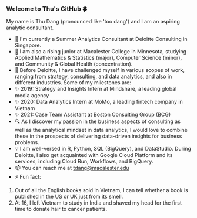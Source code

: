 ### Welcome to Thu's GitHub :four_leaf_clover:

My name is Thu Dang (pronounced like 'too dang') and I am an aspiring analytic consultant.

- 🔭 I'm currently a Summer Analytics Consultant at Deloitte Consulting in Singapore.
- 🌱 I am also a rising junior at Macalester College in Minnesota, studying Applied Mathematics & Statistics (major), Computer Science (minor), and Community & Global Health (concentration).
- :dart: Before Deloitte, I have challenged myself in various scopes of work, ranging from strategy, consulting, and data analytics, and also in different industries. Some of my milestones are:
- 	:sparkles: 2019: Strategy and Insights Intern at Mindshare, a leading global media agency 
- 	:sparkles: 2020: Data Analytics Intern at MoMo, a leading fintech company in Vietnam
- 	:sparkles: 2021: Case Team Assistant at Boston Consulting Group (BCG)
- :mag: As I discover my passion in the business aspects of consulting as well as the analytical mindset in data analytics, I would love to combine these in the prospects of delivering data-driven insights for business problems.
- :bulb: I am well-versed in R, Python, SQL (BigQuery), and DataStudio. During Deloitte, I also get acquainted with Google Cloud Platform and its services, including Cloud Run, Workflows, and BigQuery.
- 📫 You can reach me at tdang@macalester.edu
- ⚡ Fun fact: 
1. Out of all the English books sold in Vietnam, I can tell whether a book is published in the US or UK just from its smell. 
2. At 16, I left Vietnam to study in India and shaved my head for the first time to donate hair to cancer patients.
